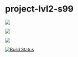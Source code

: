 # project-lvl2-s99

<a href="https://codeclimate.com/github/KruglovDV/project-lvl2-s99"><img src="https://codeclimate.com/github/KruglovDV/project-lvl2-s99/badges/gpa.svg" /></a>

<a href="https://codeclimate.com/github/KruglovDV/project-lvl2-s99/coverage"><img src="https://codeclimate.com/github/KruglovDV/project-lvl2-s99/badges/coverage.svg" /></a>

<a href="https://codeclimate.com/github/KruglovDV/project-lvl2-s99"><img src="https://codeclimate.com/github/KruglovDV/project-lvl2-s99/badges/issue_count.svg" /></a>

[![Build Status](https://travis-ci.org/KruglovDV/project-lvl2-s99.svg?branch=master)](https://travis-ci.org/KruglovDV/project-lvl2-s99)
